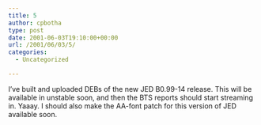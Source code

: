 ```yaml
---
title: 5
author: cpbotha
type: post
date: 2001-06-03T19:10:00+00:00
url: /2001/06/03/5/
categories:
  - Uncategorized

---
```

I&#8217;ve built and uploaded DEBs of the new JED B0.99-14 release. This will be available in unstable soon, and then the BTS reports should start streaming in. Yaaay. I should also make the AA-font patch for this version of JED available soon.
